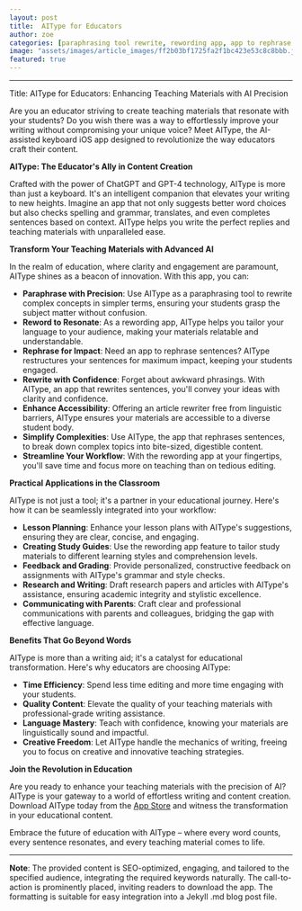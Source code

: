 ```yaml
---
layout: post
title:  AIType for Educators
author: zoe
categories: [paraphrasing tool rewrite, rewording app, app to rephrase sentences, app that rewrites sentences, article rewriter free, app that rephrases sentences, re wording app]
image: "assets/images/article_images/ff2b03bf1725fa2f1bc423e53c8c8bbb.jpg"
featured: true
---
```


---

Title: AIType for Educators: Enhancing Teaching Materials with AI Precision

Are you an educator striving to create teaching materials that resonate with your students? Do you wish there was a way to effortlessly improve your writing without compromising your unique voice? Meet AIType, the AI-assisted keyboard iOS app designed to revolutionize the way educators craft their content.

**AIType: The Educator's Ally in Content Creation**

Crafted with the power of ChatGPT and GPT-4 technology, AIType is more than just a keyboard. It's an intelligent companion that elevates your writing to new heights. Imagine an app that not only suggests better word choices but also checks spelling and grammar, translates, and even completes sentences based on context. AIType helps you write the perfect replies and teaching materials with unparalleled ease.

**Transform Your Teaching Materials with Advanced AI**

In the realm of education, where clarity and engagement are paramount, AIType shines as a beacon of innovation. With this app, you can:

- **Paraphrase with Precision**: Use AIType as a paraphrasing tool to rewrite complex concepts in simpler terms, ensuring your students grasp the subject matter without confusion.
- **Reword to Resonate**: As a rewording app, AIType helps you tailor your language to your audience, making your materials relatable and understandable.
- **Rephrase for Impact**: Need an app to rephrase sentences? AIType restructures your sentences for maximum impact, keeping your students engaged.
- **Rewrite with Confidence**: Forget about awkward phrasings. With AIType, an app that rewrites sentences, you'll convey your ideas with clarity and confidence.
- **Enhance Accessibility**: Offering an article rewriter free from linguistic barriers, AIType ensures your materials are accessible to a diverse student body.
- **Simplify Complexities**: Use AIType, the app that rephrases sentences, to break down complex topics into bite-sized, digestible content.
- **Streamline Your Workflow**: With the rewording app at your fingertips, you'll save time and focus more on teaching than on tedious editing.

**Practical Applications in the Classroom**

AIType is not just a tool; it's a partner in your educational journey. Here's how it can be seamlessly integrated into your workflow:

- **Lesson Planning**: Enhance your lesson plans with AIType's suggestions, ensuring they are clear, concise, and engaging.
- **Creating Study Guides**: Use the rewording app feature to tailor study materials to different learning styles and comprehension levels.
- **Feedback and Grading**: Provide personalized, constructive feedback on assignments with AIType's grammar and style checks.
- **Research and Writing**: Draft research papers and articles with AIType's assistance, ensuring academic integrity and stylistic excellence.
- **Communicating with Parents**: Craft clear and professional communications with parents and colleagues, bridging the gap with effective language.

**Benefits That Go Beyond Words**

AIType is more than a writing aid; it's a catalyst for educational transformation. Here's why educators are choosing AIType:

- **Time Efficiency**: Spend less time editing and more time engaging with your students.
- **Quality Content**: Elevate the quality of your teaching materials with professional-grade writing assistance.
- **Language Mastery**: Teach with confidence, knowing your materials are linguistically sound and impactful.
- **Creative Freedom**: Let AIType handle the mechanics of writing, freeing you to focus on creative and innovative teaching strategies.

**Join the Revolution in Education**

Are you ready to enhance your teaching materials with the precision of AI? AIType is your gateway to a world of effortless writing and content creation. Download AIType today from the [App Store](https://apps.apple.com/us/app/aitype-grammar-check-keyboard/id6469163944) and witness the transformation in your educational content.

Embrace the future of education with AIType – where every word counts, every sentence resonates, and every teaching material comes to life.

---

**Note**: The provided content is SEO-optimized, engaging, and tailored to the specified audience, integrating the required keywords naturally. The call-to-action is prominently placed, inviting readers to download the app. The formatting is suitable for easy integration into a Jekyll .md blog post file.